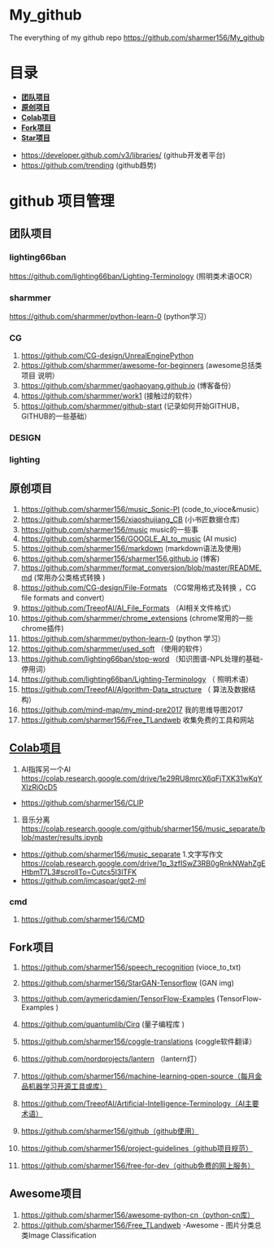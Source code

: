 # My_github
The everything of my github repo
https://github.com/sharmer156/My_github

# 目录

- **[团队项目](#团队项目)**
- **[原创项目](#原创项目)**
- **[Colab项目](#Colab项目)**
- **[Fork项目](#Fork项目)**
- **[Star项目](#Star项目)**
* https://developer.github.com/v3/libraries/ (github开发者平台)
* https://github.com/trending (github趋势)
# github 项目管理
## 团队项目
### lighting66ban
https://github.com/lighting66ban/Lighting-Terminology (照明类术语OCR）
### sharmmer
https://github.com/sharmmer/python-learn-0 (python学习）
### CG
1. https://github.com/CG-design/UnrealEnginePython
1. https://github.com/sharmmer/awesome-for-beginners (awesome总括类项目 说明）
1. https://github.com/sharmmer/gaohaoyang.github.io (博客备份）
1. https://github.com/sharmmer/work1 (接触过的软件）
1. https://github.com/sharmmer/github-start (记录如何开始GITHUB，GITHUB的一些基础）


### DESIGN
### lighting
## 原创项目
1. https://github.com/sharmer156/music_Sonic-PI (code_to_vioce&music）
1. https://github.com/sharmer156/xiaoshujiang_CB (小书匠数据仓库)
1. https://github.com/sharmer156/music  music的一些事
1. https://github.com/sharmer156/GOOGLE_AI_to_music  (AI music)
1. https://github.com/sharmer156/markdown (markdown语法及使用)
1. https://github.com/sharmer156/sharmer156.github.io (博客)
1. https://github.com/sharmmer/format_conversion/blob/master/README.md (常用办公类格式转换 )
1. https://github.com/CG-design/File-Formats （CG常用格式及转换 ，CG file formats and convert）
1. https://github.com/TreeofAI/AI_File_Formats （AI相关文件格式）
1. https://github.com/sharmmer/chrome_extensions  (chrome常用的一些chrome插件)
1. https://github.com/sharmmer/python-learn-0 (python 学习）
1. https://github.com/sharmmer/used_soft （使用的软件）
1. https://github.com/lighting66ban/stop-word （知识图谱-NPL处理的基础-停用词）
1. https://github.com/lighting66ban/Lighting-Terminology （ 照明术语）
1. https://github.com/TreeofAI/Algorithm-Data_structure （ 算法及数据结构）
1. https://github.com/mind-map/my_mind-pre2017 我的思维导图2017
1. https://github.com/sharmer156/Free_TLandweb  收集免费的工具和网站

## [Colab项目](#Colab项目)
1. AI指挥另一个AI https://colab.research.google.com/drive/1e29RU8mrcX6qFjTXK31wKqYXlzRjOcD5
* https://github.com/sharmer156/CLIP
1. 音乐分离 https://colab.research.google.com/github/sharmer156/music_separate/blob/master/results.ipynb
* https://github.com/sharmer156/music_separate
1.文字写作文 https://colab.research.google.com/drive/1p_3zfISwZ3RB0gRnkNWahZgEHtbmT7L3#scrollTo=Cutcs5I3lTFK
* https://github.com/imcaspar/gpt2-ml

### cmd
1. https://github.com/sharmer156/CMD


## Fork项目
1. https://github.com/sharmer156/speech_recognition (vioce_to_txt)
1. https://github.com/sharmer156/StarGAN-Tensorflow (GAN img)
1. https://github.com/aymericdamien/TensorFlow-Examples (TensorFlow-Examples )
1. https://github.com/quantumlib/Cirq (量子编程库 )
1. https://github.com/sharmer156/coggle-translations (coggle软件翻译）
1. https://github.com/nordprojects/lantern （lantern灯）

1. https://github.com/sharmer156/machine-learning-open-source（每月金品机器学习开源工具或库）
1. https://github.com/TreeofAI/Artificial-Intelligence-Terminology（AI主要术语）
1. https://github.com/sharmer156/github（github使用）
1. https://github.com/sharmer156/project-guidelines（github项目规范）
1. https://github.com/sharmer156/free-for-dev（github免费的网上服务）

## Awesome项目
1. https://github.com/sharmer156/awesome-python-cn（python-cn库）
1. https://github.com/sharmer156/Free_TLandweb -Awesome - 图片分类总类Image Classification
